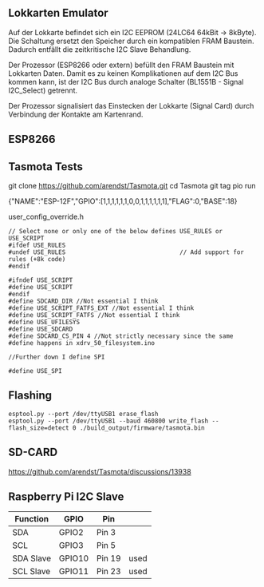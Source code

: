 Lokkarten Emulator
------------------

Auf der Lokkarte befindet sich ein I2C EEPROM (24LC64 64kBit -> 8kByte). Die Schaltung
ersetzt den Speicher durch ein kompatiblen FRAM Baustein. Dadurch entfällt die
zeitkritische I2C Slave Behandlung.

Der Prozessor (ESP8266 oder extern) befüllt den FRAM Baustein mit Lokkarten Daten. Damit
es zu keinen Komplikationen auf dem I2C Bus kommen kann, ist der I2C Bus durch analoge
Schalter (BL1551B - Signal I2C_Select) getrennt.

Der Prozessor signalisiert das Einstecken der Lokkarte (Signal Card) durch Verbindung
der Kontakte am Kartenrand.


ESP8266
-------

Tasmota Tests
-------------

git clone https://github.com/arendst/Tasmota.git
cd Tasmota
git tag
pio run

{"NAME":"ESP-12F","GPIO":[1,1,1,1,1,1,0,0,1,1,1,1,1,1],"FLAG":0,"BASE":18}


user_config_override.h
```
// Select none or only one of the below defines USE_RULES or USE_SCRIPT
#ifdef USE_RULES 
#undef USE_RULES                                // Add support for rules (+8k code)
#endif

#ifndef USE_SCRIPT
#define USE_SCRIPT
#endif
#define SDCARD_DIR //Not essential I think
#define USE_SCRIPT_FATFS_EXT //Not essential I think
#define USE_SCRIPT_FATFS //Not essential I think
#define USE_UFILESYS
#define USE_SDCARD
#define SDCARD_CS_PIN 4 //Not strictly necessary since the same #define happens in xdrv_50_filesystem.ino

//Further down I define SPI

#define USE_SPI
```


Flashing
--------
```
esptool.py --port /dev/ttyUSB1 erase_flash 
esptool.py --port /dev/ttyUSB1 --baud 460800 write_flash --flash_size=detect 0 ./build_output/firmware/tasmota.bin
```

SD-CARD
-------
https://github.com/arendst/Tasmota/discussions/13938


Raspberry Pi I2C Slave
----------------------

|Function  | GPIO   | Pin    |      |
|----------|--------|--------|------|
|SDA       | GPIO2  | Pin 3  |      |
|SCL       | GPIO3  | Pin 5  |      |
|SDA Slave | GPIO10 | Pin 19 | used |
|SCL Slave | GPIO11 | Pin 23 | used |

